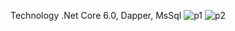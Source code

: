 Technology
.Net Core 6.0, Dapper, MsSql
![p1](https://github.com/oguzhan2027/Dapper_FourMillionData/assets/65087063/1d83e487-5a61-4040-ac2d-dbfa1fee8a16)
![p2](https://github.com/oguzhan2027/Dapper_FourMillionData/assets/65087063/482c1dcc-d909-47d6-aefa-1f2ab7b8619a)
